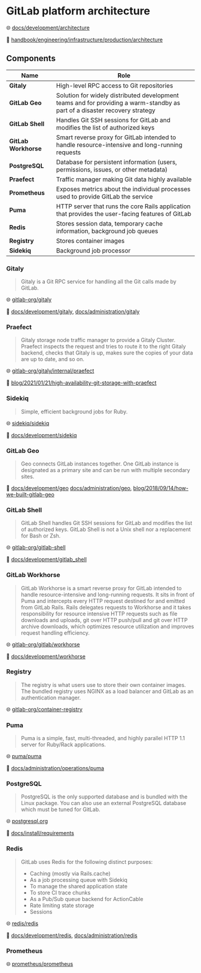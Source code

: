 # GitLab platform architecture

🌐 [docs/development/architecture](https://docs.gitlab.com/ee/development/architecture.html)

📝 [handbook/engineering/infrastructure/production/architecture](https://handbook.gitlab.com/handbook/engineering/infrastructure/production/architecture/)

## Components

Name                 | Role
---------------------|---------------------------------------------------------------------------------------------------------------------------
**Gitaly**           | High-level RPC access to Git repositories
**GitLab Geo**       | Solution for widely distributed development teams and for providing a warm-standby as part of a disaster recovery strategy
**GitLab Shell**     | Handles Git SSH sessions for GitLab and modifies the list of authorized keys
**GitLab Workhorse** | Smart reverse proxy for GitLab intended to handle resource-intensive and long-running requests
**PostgreSQL**       | Database for persistent information (users, permissions, issues, or other metadata)
**Praefect**         | Traffic manager making Git data highly available
**Prometheus**       | Exposes metrics about the individual processes used to provide GitLab the service
**Puma**             | HTTP server that runs the core Rails application that provides the user-facing features of GitLab
**Redis**            | Stores session data, temporary cache information, background job queues
**Registry**         | Stores container images
**Sidekiq**          | Background job processor

### Gitaly

> Gitaly is a Git RPC service for handling all the Git calls made by GitLab.

🌐 [gitlab-org/gitaly](https://gitlab.com/gitlab-org/gitaly)

📝 [docs/development/gitaly](https://docs.gitlab.com/ee/development/gitaly.html),
[docs/administration/gitaly](https://docs.gitlab.com/ee/administration/gitaly/)

### Praefect

> Gitaly storage node traffic manager to provide a Gitaly Cluster.
> Praefect inspects the request and tries to route it to the right Gitaly backend, checks that Gitaly is up, makes sure the copies of your data are up to date, and so on.

🌐 [gitlab-org/gitaly/internal/praefect](https://gitlab.com/gitlab-org/gitaly/-/tree/master/internal/praefect)

📝 [blog/2021/01/21/high-availability-git-storage-with-praefect](https://about.gitlab.com/blog/2021/01/21/high-availability-git-storage-with-praefect/)

### Sidekiq

> Simple, efficient background jobs for Ruby.

🌐 [sidekiq/sidekiq](https://github.com/sidekiq/sidekiq)

📝 [docs/development/sidekiq](https://docs.gitlab.com/ee/development/sidekiq/)

### GitLab Geo

> Geo connects GitLab instances together.
> One GitLab instance is designated as a primary site and can be run with multiple secondary sites.

📝 [docs/development/geo](https://docs.gitlab.com/ee/development/geo.html)
[docs/administration/geo](https://docs.gitlab.com/ee/administration/geo/index.html),
[blog/2018/09/14/how-we-built-gitlab-geo](https://about.gitlab.com/blog/2018/09/14/how-we-built-gitlab-geo/)

### GitLab Shell

> GitLab Shell handles Git SSH sessions for GitLab and modifies the list of authorized keys.
> GitLab Shell is not a Unix shell nor a replacement for Bash or Zsh.

🌐 [gitlab-org/gitlab-shell](https://gitlab.com/gitlab-org/gitlab-shell/)

📝 [docs/development/gitlab_shell](https://docs.gitlab.com/ee/development/gitlab_shell/)

### GitLab Workhorse

> GitLab Workhorse is a smart reverse proxy for GitLab intended to handle resource-intensive and long-running requests.
> It sits in front of Puma and intercepts every HTTP request destined for and emitted from GitLab Rails.
> Rails delegates requests to Workhorse and it takes responsibility for resource intensive HTTP requests such as file downloads and uploads, git over HTTP push/pull and git over HTTP archive downloads, which optimizes resource utilization and improves request handling efficiency.

🌐 [gitlab-org/gitlab/workhorse](https://gitlab.com/gitlab-org/gitlab/tree/master/workhorse)

📝 [docs/development/workhorse](https://docs.gitlab.com/ee/development/workhorse/)

### Registry

> The registry is what users use to store their own container images.
> The bundled registry uses NGINX as a load balancer and GitLab as an authentication manager.

🌐 [gitlab-org/container-registry](https://gitlab.com/gitlab-org/container-registry)

### Puma

> Puma is a simple, fast, multi-threaded, and highly parallel HTTP 1.1 server for Ruby/Rack applications.

🌐 [puma/puma](https://github.com/puma/puma/)

📝 [docs/administration/operations/puma](https://docs.gitlab.com/ee/administration/operations/puma.html)

### PostgreSQL

> PostgreSQL is the only supported database and is bundled with the Linux package.
> You can also use an external PostgreSQL database which must be tuned for GitLab.

🌐 [postgresql.org](https://www.postgresql.org/)

📝 [docs/install/requirements](https://docs.gitlab.com/ee/install/requirements.html#postgresql)

### Redis

> GitLab uses Redis for the following distinct purposes:
>
> - Caching (mostly via Rails.cache)
> - As a job processing queue with Sidekiq
> - To manage the shared application state
> - To store CI trace chunks
> - As a Pub/Sub queue backend for ActionCable
> - Rate limiting state storage
> - Sessions

🌐 [redis/redis](https://github.com/redis/redis)

📝 [docs/development/redis](https://docs.gitlab.com/ee/development/redis.html),
[docs/administration/redis](https://docs.gitlab.com/ee/administration/redis/)

### Prometheus

🌐 [prometheus/prometheus](https://github.com/prometheus/prometheus)
